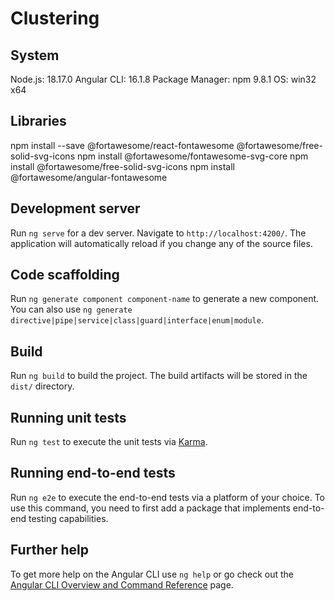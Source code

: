# Clustering


## System

Node.js: 18.17.0
Angular CLI: 16.1.8
Package Manager: npm 9.8.1
OS: win32 x64

## Libraries

npm install --save @fortawesome/react-fontawesome @fortawesome/free-solid-svg-icons
npm install @fortawesome/fontawesome-svg-core
npm install @fortawesome/free-solid-svg-icons
npm install @fortawesome/angular-fontawesome


## Development server

Run `ng serve` for a dev server. Navigate to `http://localhost:4200/`. The application will automatically reload if you change any of the source files.

## Code scaffolding

Run `ng generate component component-name` to generate a new component. You can also use `ng generate directive|pipe|service|class|guard|interface|enum|module`.

## Build

Run `ng build` to build the project. The build artifacts will be stored in the `dist/` directory.

## Running unit tests

Run `ng test` to execute the unit tests via [Karma](https://karma-runner.github.io).

## Running end-to-end tests

Run `ng e2e` to execute the end-to-end tests via a platform of your choice. To use this command, you need to first add a package that implements end-to-end testing capabilities.

## Further help

To get more help on the Angular CLI use `ng help` or go check out the [Angular CLI Overview and Command Reference](https://angular.io/cli) page.
